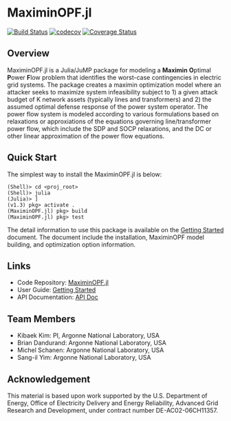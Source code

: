 # MaximinOPF.jl 
[![Build Status](https://travis-ci.org/Argonne-National-Laboratory/MaximinOPF.jl.svg?branch=master)](https://travis-ci.org/Argonne-National-Laboratory/MaximinOPF.jl) 
[![codecov](https://codecov.io/gh/Argonne-National-Laboratory/MaximinOPF.jl/branch/master/graph/badge.svg)](https://codecov.io/gh/Argonne-National-Laboratory/MaximinOPF.jl)
[![Coverage Status](https://coveralls.io/repos/github/Argonne-National-Laboratory/MaximinOPF.jl/badge.svg?branch=master)](https://coveralls.io/github/Argonne-National-Laboratory/MaximinOPF.jl?branch=master)

## Overview
MaximinOPF.jl is a Julia/JuMP package for modeling a **Maximin** **O**ptimal **P**ower **F**low problem that identifies the worst-case contingencies in electric grid systems. The package creates a maximin optimization model where an attacker seeks to maximize system infeasibility subject to 1) a given attack budget of K network assets (typically lines and transformers) and 2) the assumed optimal defense response of the power system operator. The power flow system is modeled according to various formulations based on relaxations or approxiations of the equations governing line/transformer power flow, which include the SDP and SOCP relaxations, and the DC or other linear approximation of the power flow equations.

## Quick Start
The simplest way to install the MaximinOPF.jl is below:
```
(Shell)> cd <proj_root>
(Shell)> julia
(Julia)> ]
(v1.3) pkg> activate .
(MaximinOPF.jl) pkg> build
(MaximinOPF.jl) pkg> test
```
The detail information to use this package is available on the [Getting Started](./wiki/Getting-Started) document. The document include the installation, MaximinOPF model building, and optimization option information.

## Links
* Code Repository: [MaximinOPF.jl](https://github.com/Argonne-National-Laboratory/MaximinOPF.jl)
* User Guide: [Getting Started](./wiki/Getting-Started)
* API Documentation: [API Doc](./wiki/API)

## Team Members
* Kibaek Kim: PI, Argonne National Laboratory, USA
* Brian Dandurand: Argonne National Laboratory, USA
* Michel Schanen: Argonne National Laboratory, USA
* Sang-il Yim: Argonne National Laboratory, USA

## Acknowledgement
This material is based upon work supported by the U.S. Department of Energy, Office of Electricity Delivery and Energy Reliability, Advanced Grid Research and Development, under contract number DE-AC02-06CH11357.
